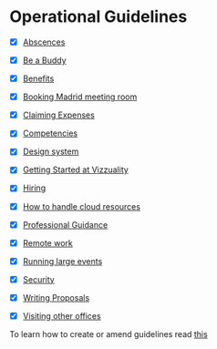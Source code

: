 # Operational Guidelines

- [x] [Abscences](absences.md)
- [x] [Be a Buddy](be-a-buddy.md)
- [x] [Benefits](benefits.md)
- [x] [Booking Madrid meeting room](madrid-meeting-room.md)
- [x] [Claiming Expenses](claiming-expenses.md)
- [x] [Competencies](competencies.md)
- [x] [Design system](design-system.md)
- [x] [Getting Started at Vizzuality](how-to-get-started-at-vizzuality.md)
- [x] [Hiring](hiring.md)
- [x] [How to handle cloud resources](how-to-handle-cloud-resources.md)
- [x] [Professional Guidance](professional-guidance.md)
- [x] [Remote work](remote-work.md)
- [x] [Running large events](how-to-run-big-events.md)
- [x] [Security](security.md)
- [x] [Writing Proposals](writing-proposals.md)
- [x] [Visiting other offices](visiting-other-offices.md)



To learn how to create or amend guidelines read [this](https://github.com/Vizzuality/playbook/blob/master/README.md)
